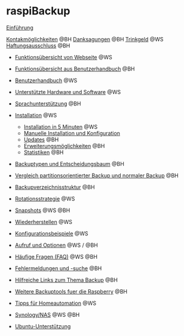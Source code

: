 # raspiBackup

[Einführung](einfuehrung.md)

[Kontakmöglichkeiten](kontaktmoeglichkeiten.md)   @BH
[Danksagungen](danksagungen.md)    @BH
[Trinkgeld](trinkgeld.md)   @WS
[Haftungsausschluss](haftungsausschluss.md)    @BH

- [Funktionsübersicht von Webseite](funktionsuebersicht.md)   @WS
- [Funktionsübersicht aus Benutzerhandbuch](funktionsuebersicht2.md)  @BH

- [Benutzerhandbuch](benutzerhandbuch.md)   @WS

- [Unterstützte Hardware und Software](unterstuetzte-hardware-und-software.md)   @WS
- [Sprachunterstützung](sprachunterstuetzung.md)    @BH

- [Installation](installation.md)   @WS
    - [Installation in 5 Minuten](installation-in-5-minuten.md)   @WS
    - [Manuelle Installation und Konfiguration](manuelle-installation-und-konfiguration.md)
    - [Updates](updates.md)    @BH
    - [Erweiterungsmöglichkeiten](erweiterungsmoeglichkeiten.md)    @BH
    - [Statistiken](statistiken.md)    @BH

- [Backuptypen und Entscheidungsbaum](backuptypen.md)    @BH
- [Vergleich partitionsorientierter Backup und normaler Backup](normaler-oder-partitions-backup.md)    @BH
- [Backupverzeichnisstruktur](backup-verzeichnisstruktur.md)    @BH
- [Rotationsstrategie](intelligente-rotationsstrategie.md)   @WS
- [Snapshots](schnappschuesse-snapshots.md)   @WS  @BH

- [Wiederherstellen](wiederherstellen.md)   @WS

- [Konfigurationsbeispiele](konfigurationsbeispiele.md)   @WS

- [Aufruf und Optionen](aufrufsyntax-und-optionen.md)   @WS / @BH

- [Häufige Fragen (FAQ)](faq.md)   @WS @BH
- [Fehlermeldungen und -suche](fehlermeldungen-und-suche.md)    @BH

- [Hilfreiche Links zum Thema Backup](hilfreiche-links.md)    @BH
- [Weitere Backuptools fuer die Raspberry](andere-raspberry-backup-tools.md)    @BH
- [Tipps für Homeautomation](tipps-zu-homeautomation.md)   @WS
- [Synology/NAS](synology-als-backupspace.md)   @WS @BH
- [Ubuntu-Unterstützung](ubuntu-unterstuetzung.md)
